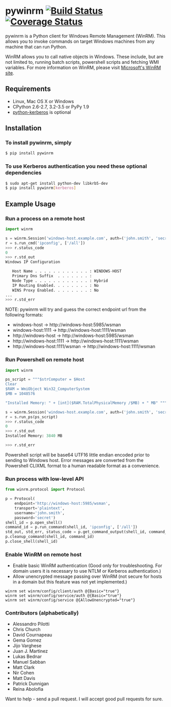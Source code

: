 # pywinrm [![Build Status](https://travis-ci.org/diyan/pywinrm.png)](https://travis-ci.org/diyan/pywinrm) [![Coverage Status](https://coveralls.io/repos/diyan/pywinrm/badge.png)](https://coveralls.io/r/diyan/pywinrm)

pywinrm is a Python client for Windows Remote Management (WinRM).
This allows you to invoke commands on target Windows machines from any machine
that can run Python.

WinRM allows you to call native objects in Windows. These include, but are not
limited to, running batch scripts, powershell scripts and fetching WMI variables.
For more information on WinRM, please visit
[Microsoft's WinRM site](http://msdn.microsoft.com/en-us/library/aa384426.aspx).

## Requirements
* Linux, Mac OS X or Windows
* CPython 2.6-2.7, 3.2-3.5 or PyPy 1.9
* [python-kerberos](http://pypi.python.org/pypi/kerberos) is optional

## Installation
### To install pywinrm, simply
```bash
$ pip install pywinrm
```

### To use Kerberos authentication you need these optional dependencies

```bash
$ sudo apt-get install python-dev libkrb5-dev
$ pip install pywinrm[kerberos]
```

## Example Usage
### Run a process on a remote host
```python
import winrm

s = winrm.Session('windows-host.example.com', auth=('john.smith', 'secret'))
r = s.run_cmd('ipconfig', ['/all'])
>>> r.status_code
0
>>> r.std_out
Windows IP Configuration

   Host Name . . . . . . . . . . . . : WINDOWS-HOST
   Primary Dns Suffix  . . . . . . . :
   Node Type . . . . . . . . . . . . : Hybrid
   IP Routing Enabled. . . . . . . . : No
   WINS Proxy Enabled. . . . . . . . : No
...
>>> r.std_err

```

NOTE: pywinrm will try and guess the correct endpoint url from the following formats:

 - windows-host -> http://windows-host:5985/wsman
 - windows-host:1111 -> http://windows-host:1111/wsman
 - http://windows-host -> http://windows-host:5985/wsman
 - http://windows-host:1111 -> http://windows-host:1111/wsman
 - http://windows-host:1111/wsman -> http://windows-host:1111/wsman


### Run Powershell on remote host

```python
import winrm

ps_script = """$strComputer = $Host
Clear
$RAM = WmiObject Win32_ComputerSystem
$MB = 1048576

"Installed Memory: " + [int]($RAM.TotalPhysicalMemory /$MB) + " MB" """

s = winrm.Session('windows-host.example.com', auth=('john.smith', 'secret'))
r = s.run_ps(ps_script)
>>> r.status_code
0
>>> r.std_out
Installed Memory: 3840 MB

>>> r.std_err

```

Powershell script will be base64 UTF16 little endian encoded prior to sending to Windows host. Error messages are converted from the Powershell CLIXML format to a human readable format as a convenience.

### Run process with low-level API

```python
from winrm.protocol import Protocol

p = Protocol(
    endpoint='http://windows-host:5985/wsman',
    transport='plaintext',
    username='john.smith',
    password='secret')
shell_id = p.open_shell()
command_id = p.run_command(shell_id, 'ipconfig', ['/all'])
std_out, std_err, status_code = p.get_command_output(shell_id, command_id)
p.cleanup_command(shell_id, command_id)
p.close_shell(shell_id)
```

### Enable WinRM on remote host

- Enable basic WinRM authentication (Good only for troubleshooting. For domain users it is necessary to use NTLM or Kerberos authentication.)
- Allow unencrypted message passing over WinRM (not secure for hosts in a domain but this feature was not yet implemented.)

```
winrm set winrm/config/client/auth @{Basic="true"}
winrm set winrm/config/service/auth @{Basic="true"}
winrm set winrm/config/service @{AllowUnencrypted="true"}
```

### Contributors (alphabetically)

- Alessandro Pilotti
- Chris Church
- David Cournapeau
- Gema Gomez
- Jijo Varghese
- Juan J. Martinez
- Lukas Bednar
- Manuel Sabban
- Matt Clark
- Nir Cohen
- Matt Davis
- Patrick Dunnigan
- Reina Abolofia

Want to help - send a pull request. I will accept good pull requests for sure.